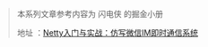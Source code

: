 > 本系列文章参考内容为 闪电侠 的掘金小册
>
> 地址 ：[Netty入门与实战：仿写微信IM即时通信系统](https://juejin.im/book/5b4bc28bf265da0f60130116/section/5b6a1a9cf265da0f87595521)